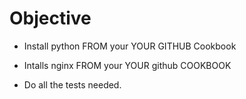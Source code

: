 # Objective

- Install python FROM your YOUR GITHUB Cookbook

- Intalls nginx FROM your YOUR github COOKBOOK

- Do all the tests needed.

